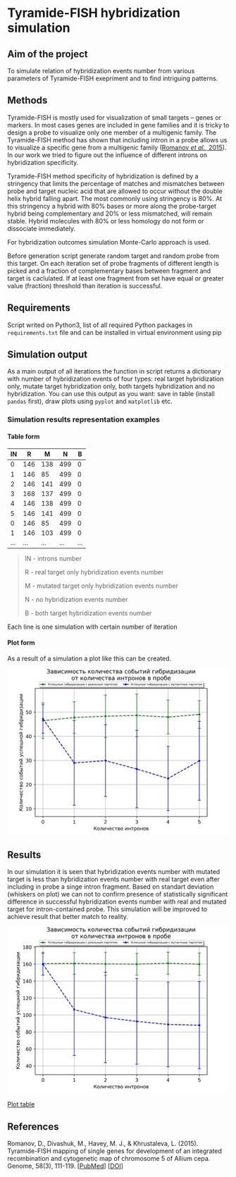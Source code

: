 # Tyramide-FISH hybridization simulation

## Aim of the project

To simulate relation of hybridization events number from various parameters
of Tyramide-FISH exepriment and to find intriguing patterns.

## Methods

Tyramide-FISH is mostly used for visualization of small targets – genes or
markers. In most cases genes are included in gene families and it is tricky
to design a probe to visualize only one member of a multigenic family. The
Tyramide-FISH method has shown that including intron in a probe allows us to
visualize a specific gene from a multigenic family
([Romanov *et al*., 2015](https://pubmed.ncbi.nlm.nih.gov/26158384/)).
In our work we tried to figure out the influence of different introns on
hybridization specificity.

Tyramide-FISH method specificity of hybridization is defined by a stringency
that limits the percentage of matches and mismatches between probe and target
nucleic acid that are allowed to occur without the double helix hybrid falling
apart. The most commonly using stringency is 80%. At this stringency a hybrid
with 80% bases or more along the probe-target hybrid being complementary and
20% or less mismatched, will remain stable. Hybrid molecules with 80% or less
homology do not form or dissociate immediately.

For hybridization outcomes simulation Monte-Carlo approach is used.

Before generation script generate random target and random probe from
this target. On each iteration set of probe fragments of different length
is picked and a fraction of complementary bases between fragment and target 
is caclulated. If at least one fragment from set have equal or greater value
(fraction) threshold than iteration is successful.

## Requirements

Script writed on Python3, list of all required Python packages in
`requirements.txt` file and can be installed in virtual environment using pip

## Simulation output

As a main output of all iterations the function in script returns
a dictionary with number of hybridization events of four types: real target
hybridization only, mutate target hybridization only, both targets
hybridization and no hybridization. You can use this output as you want:
save in table (install `pandas` first), draw plots using `pyplot` and
`matplotlib` etc.

### Simulation results representation examples

#### Table form

| IN  | R   | M   | N   | B   |
| --- | --- | --- | --- | --- |
| 0   | 146 | 138 | 499 | 0   |
| 1   | 146 | 85  | 499 | 0   |
| 2   | 146 | 141 | 499 | 0   |
| 3   | 168 | 137 | 499 | 0   |
| 4   | 146 | 138 | 499 | 0   |
| 5   | 146 | 141 | 499 | 0   |
| 0   | 146 | 85  | 499 | 0   |
| 1   | 146 | 103 | 499 | 0   |
| ... | ... | ... | ... | ... |

>IN - introns number
>
>R - real target only hybridization events number
>
>M - mutated target only hybridization events number
>
>N - no hybridization events number
>
>B - both target hybridization events number

Each line is one simulation with certain number of iteration

#### Plot form

As a result of a simulation a plot like this can be created.

![example_plot](example_result/example_plot_thumb.jpeg)

## Results

In our simulation it is seen that hybridization events number with mutated
target is less than hybridization events number with real target even after
including in probe a singe intron fragment. Based on standart deviation
(whiskers on plot) we can not to confirm presence of statistically significant
difference in successful hybridization events number with real and
mutated target for intron-contained probe. This simulation will be improved
to achieve result that better match to reality.

![result_plot](results/result_plot_thumb.jpeg)

[Plot table](results/result_table.tsv)

## References

Romanov, D., Divashuk, M., Havey, M. J., & Khrustaleva, L. (2015).
Tyramide-FISH mapping of single genes for development of an integrated
recombination and cytogenetic map of chromosome 5 of Allium cepa.
Genome, 58(3), 111-119.
[[PubMed](https://pubmed.ncbi.nlm.nih.gov/26158384/)]
[[DOI](https://www.doi.org/10.1139/gen-2015-0019)]
